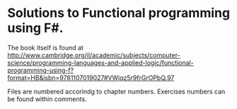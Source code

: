 # Solutions to Functional programming using F#.

The book itself is found at 
http://www.cambridge.org/il/academic/subjects/computer-science/programming-languages-and-applied-logic/functional-programming-using-f?format=HB&isbn=9781107019027#VWjqz5r9frGrOPbQ.97

Files are numbered accorindg to chapter numbers. 
Exercises numbers can be found within comments.
